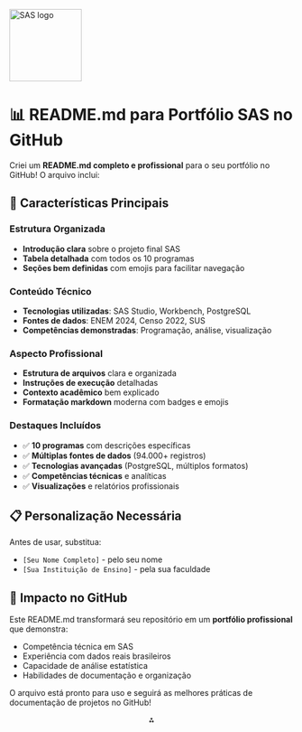 <a title="SAS Institute, Public domain, via Wikimedia Commons" href="https://commons.wikimedia.org/wiki/File:SAS_logo_horiz.svg"><img width="128" alt="SAS logo" src="https://www.sas.com/content/dam/SAS/images/logos/saslogos/sas-logo-sas-blue.png"></a>
# 📊 README.md para Portfólio SAS no GitHub

Criei um **README.md completo e profissional** para o seu portfólio no GitHub! O arquivo inclui:

## 🎯 **Características Principais**

### **Estrutura Organizada**

- **Introdução clara** sobre o projeto final SAS
- **Tabela detalhada** com todos os 10 programas
- **Seções bem definidas** com emojis para facilitar navegação


### **Conteúdo Técnico**

- **Tecnologias utilizadas**: SAS Studio, Workbench, PostgreSQL
- **Fontes de dados**: ENEM 2024, Censo 2022, SUS
- **Competências demonstradas**: Programação, análise, visualização


### **Aspecto Profissional**

- **Estrutura de arquivos** clara e organizada
- **Instruções de execução** detalhadas
- **Contexto acadêmico** bem explicado
- **Formatação markdown** moderna com badges e emojis


### **Destaques Incluídos**

- ✅ **10 programas** com descrições específicas
- ✅ **Múltiplas fontes de dados** (94.000+ registros)
- ✅ **Tecnologias avançadas** (PostgreSQL, múltiplos formatos)
- ✅ **Competências técnicas** e analíticas
- ✅ **Visualizações** e relatórios profissionais


## 📋 **Personalização Necessária**

Antes de usar, substitua:

- `[Seu Nome Completo]` - pelo seu nome
- `[Sua Instituição de Ensino]` - pela sua faculdade


## 🚀 **Impacto no GitHub**

Este README.md transformará seu repositório em um **portfólio profissional** que demonstra:

- Competência técnica em SAS
- Experiência com dados reais brasileiros
- Capacidade de análise estatística
- Habilidades de documentação e organização

O arquivo está pronto para uso e seguirá as melhores práticas de documentação de projetos no GitHub!

<div style="text-align: center">⁂</div>

[^1]: https://ppl-ai-code-interpreter-files.s3.amazonaws.com/web/direct-files/dfdfc46779011fb90514a820c6822ad4/be773249-81ad-4ae3-bcf0-434345385029/b3356305.md

